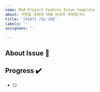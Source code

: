 ```yaml
---
name: MoA Project Feature Issue template
about: 구현할 내용에 대해 상세히 계획합니다
title: '[FEAT] 기능 내용'
labels: ''
assignees: ''

---
```


## About Issue 🚀
<!-- 이슈 설명을 적어주세요 -->

## Progress ✔️
- [ ] 